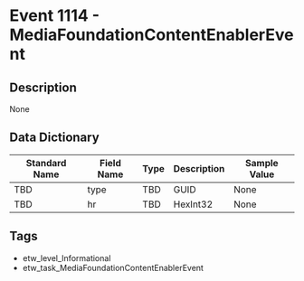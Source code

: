 # Event 1114 - MediaFoundationContentEnablerEvent

## Description
None

## Data Dictionary
|Standard Name|Field Name|Type|Description|Sample Value|
|---|---|---|---|---|
|TBD|type|TBD|GUID|None|None|
|TBD|hr|TBD|HexInt32|None|None|

## Tags
* etw_level_Informational
* etw_task_MediaFoundationContentEnablerEvent